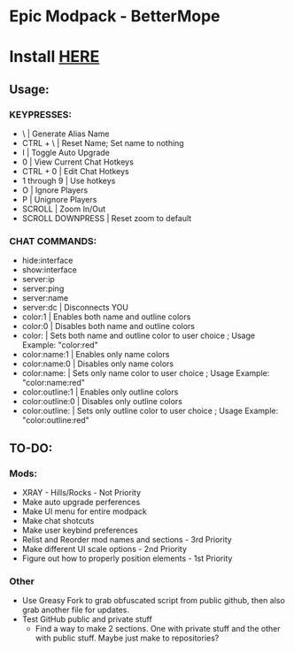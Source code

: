 # Epic Modpack - BetterMope

# Install [HERE](https://greasyfork.org/en/scripts/455807-epic-modpack)

## Usage:
### KEYPRESSES:
- \ | Generate Alias Name
- CTRL + \ | Reset Name; Set name to nothing
- I | Toggle Auto Upgrade
- 0 | View Current Chat Hotkeys
- CTRL + 0 | Edit Chat Hotkeys
- 1 through 9 | Use hotkeys
- O | Ignore Players
- P | Unignore Players
- SCROLL | Zoom In/Out
- SCROLL DOWNPRESS | Reset zoom to default

### CHAT COMMANDS:
- hide:interface
- show:interface
- server:ip
- server:ping
- server:name
- server:dc | Disconnects YOU
- color:1 | Enables both name and outline colors
- color:0 | Disables both name and outline colors
- color:<color> | Sets both name and outline color to user choice ; Usage Example: "color:red"
- color:name:1 | Enables only name colors
- color:name:0 | Disables only name colors
- color:name:<color> | Sets only name color to user choice ; Usage Example: "color:name:red"
- color:outline:1 | Enables only outline colors
- color:outline:0 | Disables only outline colors
- color:outline:<color> | Sets only outline color to user choice ; Usage Example: "color:outline:red"

## TO-DO:
### Mods:
  - XRAY - Hills/Rocks - Not Priority
  - Make auto upgrade perferences
  - Make UI menu for entire modpack
  - Make chat shotcuts
  - Make user keybind preferences
  - Relist and Reorder mod names and sections - 3rd Priority
  - Make different UI scale options - 2nd Priority
  - Figure out how to properly position elements - 1st Priority
  
  ### Other
  - Use Greasy Fork to grab obfuscated script from public github, then also grab another file for updates.
  - Test GitHub public and private stuff
    - Find a way to make 2 sections. One with private stuff and the other with public stuff. Maybe just make to repositories?

